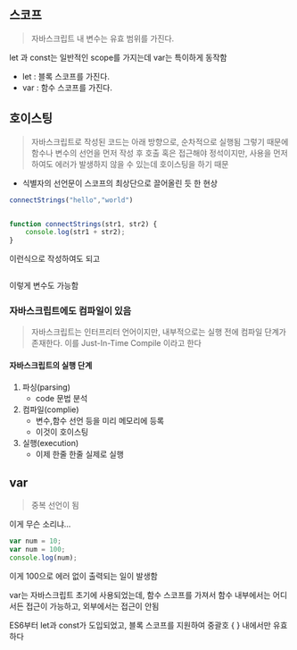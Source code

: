 ## 스코프
> 자바스크립트 내 변수는 유효 범위를 가진다.

let 과 const는 일반적인 scope를 가지는데 var는 특이하게 동작함
- let : 블록 스코프를 가진다.
- var : 함수 스코프를 가진다.

## 호이스팅
> 자바스크립트로 작성된 코드는 아래 방향으로, 순차적으로 실행됨
> 그렇기 때문에 함수나 변수의 선언을 먼저 작성 후 호출 혹은 접근해야 정석이지만, 사용을 먼저하여도 에러가 발생하지 않을 수 있는데 호이스팅을 하기 때문

- 식별자의 선언문이 스코프의 최상단으로 끌어올린 듯 한 현상
```js
connectStrings("hello","world")


function connectStrings(str1, str2) {
    console.log(str1 + str2);
}
```

이런식으로 작성하여도 되고

```js

```

이렇게 변수도 가능함

### 자바스크립트에도 컴파일이 있음
> 자바스크립트는 인터프리터 언어이지만, 내부적으로는 실행 전에 컴파일 단계가 존재한다.
> 이를 Just-In-Time Compile 이라고 한다

#### 자바스크립트의 실행 단계
1. 파싱(parsing)
	- code 문법 분석
2. 컴파일(complie)
	- 변수,함수 선언 등을 미리 메모리에 등록
	- 이것이 호이스팅
3. 실행(execution)
	- 이제 한줄 한줄 실제로 실행

## var
> 중복 선언이 됨

이게 무슨 소리냐...
```js
var num = 10;
var num = 100;
console.log(num);
```
이게 100으로 에러 없이 출력되는 일이 발생함

var는 자바스크립트 초기에 사용되었는데, 함수 스코프를 가져서 함수 내부에서는 어디서든 접근이 가능하고, 외부에서는 접근이 안됨

ES6부터 let과 const가 도입되었고, 블록 스코프를 지원하여 중괄호 { } 내에서만 유효하다

